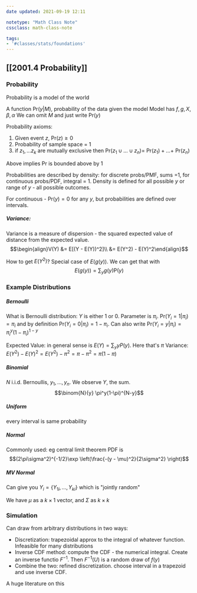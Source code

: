 ```yaml
---
date updated: 2021-09-19 12:11

notetype: "Math Class Note"
cssclass: math-class-note

tags: 
- '#classes/stats/foundations'
---
```


## [[2001.4 Probability]]

### Probability 
Probability is a model of the world

A function Pr$(y |M)$, probability of the data given the model
Model has $f, g, X, \beta, \alpha$ 
We can omit $M$ and just write Pr$(y)$

Probability axioms:
1. Given event $z$, Pr$(z) \geq 0$
2. Probability of sample space = 1
3. if $z_1, \ldots z_k$ are mutually exclusive then Pr$(z_1 \cup  \ldots \cup  z_n) =$ Pr$(z_1) + \ldots +$ Pr$(z_n)$

Above implies Pr is bounded above by 1

Probabilities are described by density: for discrete probs/PMF, sums =1, for continuous probs/PDF, integral = 1. Density is defined for all possible $y$ or range of $y$ - all possible outcomes.

For continuous - Pr$(y) = 0$ for any $y$, but probabilities are defined over intervals.  
##### Variance:

Variance is a measure of dispersion - the  squared expected value of distance from the expected value. 
$$\begin{align}V(Y) &= E[(Y - E(Y))^2]\\ &= E(Y^2) - E(Y)^2\end{align}$$

How to get $E(Y^2)$? Special case of $E(g(y))$. We can get that with 
$$E(g(y)) = \sum_y g(y)\text{P}(y)$$



### Example Distributions

##### Bernoulli

What is Bernoulli distribution: $Y$ is either $1$ or $0$. Parameter is $\pi_i$.  Pr$(Y_i = 1|\pi_i) = \pi_i$ and by definition Pr$(Y_i = 0|\pi_i) = 1- \pi_i$. Can also write Pr$(Y_i = y| \pi_i) = \pi_i^y(1-\pi_i)^{1-y}$

Expected Value: in general sense is $E(Y) = \sum_y yP(y)$. Here that's $\pi$
Variance: $E(Y^2) - E(Y)^2 = E(Y^2) - \pi^2 = \pi - \pi^2 = \pi(1-\pi)$

##### Binomial 

$N$ i.i.d. Bernoullis, $y_1, \ldots, y_n$. We observe $Y$, the sum. 
$$\binom{N}{y} \pi^y(1-\pi)^{N-y}$$

##### Uniform

every interval is same probability

##### Normal

Commonly used: eg central limit theorem
PDF is 
$$(2\pi\sigma^2)^{-1/2}\exp \left(\frac{-(y - \mu)^2}{2\sigma^2} \right)$$

##### MV Normal
Can give you $Y_i = \{Y_{1i}, \ldots, Y_{ki}\}$ which is "jointly random"

We have $\mu$ as a $k\times 1$ vector, and $\Sigma$ as $k \times k$

### Simulation

Can draw from arbitrary distributions in two ways:
- Discretization: trapezoidal approx to the integral of whatever function. Infeasible for many distributions
- Inverse CDF method: compute the CDF - the numerical integral. Create an inverse functio $F^{-1}$. Then $F^{-1}(U)$ is a random draw of $f(y)$
- Combine the two: refined discretization. choose interval in a trapezoid and use inverse CDF. 

A huge literature on this





